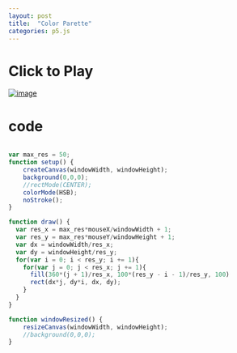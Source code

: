 ```yaml
---
layout: post
title:  "Color Parette"
categories: p5.js
---
```

# Click to Play
[![image](https://kazufumiw.github.io/generativeplayground/images/colorparette.png)](https://kazufumiw.github.io/generativeplayground/colorparette/)

# code
```JavaScript

var max_res = 50;
function setup() {
	createCanvas(windowWidth, windowHeight);
	background(0,0,0);
	//rectMode(CENTER);
	colorMode(HSB);
	noStroke();
}

function draw() {
  var res_x = max_res*mouseX/windowWidth + 1;
  var res_y = max_res*mouseY/windowHeight + 1;
  var dx = windowWidth/res_x;
  var dy = windowHeight/res_y;
  for(var i = 0; i < res_y; i += 1){
    for(var j = 0; j < res_x; j += 1){
      fill(360*(j + 1)/res_x, 100*(res_y - i - 1)/res_y, 100)
      rect(dx*j, dy*i, dx, dy);
    }
  }
}

function windowResized() {
    resizeCanvas(windowWidth, windowHeight);
    //background(0,0,0);
}
```
